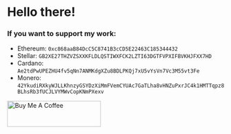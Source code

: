 # Hello there!

### If you want to support my work:

- Ethereum: `0xc868aaB84DcC5C8741B3cCD5E22463C185344432`
- Stellar: `GB2XE27THZVZSXXKFLDLQSTIWXFCK2LZTI63DGTFVPXIFBVKHJFXX7HD`
- Cardano: `Ae2tdPwUPEZHU4fv5qNn7ANMKdgXZu8BDLPKQj7xU5vYsVn7Vc3M55vt3Fe`
- Monero: `42YkudiRXkyWJLLKhnzyGSYDzXiMmFVemCYUAc7GaTLha8vHNZuPxrJC4k1HMTTqpz8BLhsRb3fUCJLVYMWvCopKNmPXexv`

<a href="https://www.buymeacoffee.com/radium" target="_blank"><img src="https://cdn.buymeacoffee.com/buttons/v2/default-violet.png" alt="Buy Me A Coffee" width="217px" height="60px"></a>
